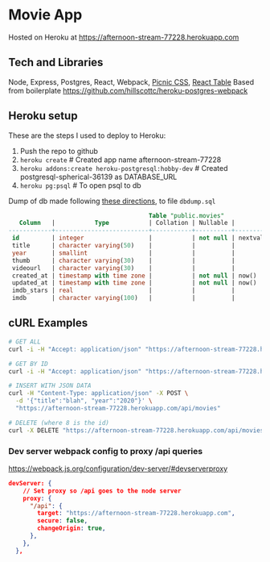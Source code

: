 # Movie App

Hosted on Heroku at <https://afternoon-stream-77228.herokuapp.com>

## Tech and Libraries

Node, Express, Postgres, React, Webpack, [Picnic CSS](https://picnicss.com/documentation), [React Table](https://react-table.tanstack.com/)
Based from boilerplate <https://github.com/hillscottc/heroku-postgres-webpack>

## Heroku setup

These are the steps I used to deploy to Heroku:

1. Push the repo to github
2. `heroku create` # Created app name afternoon-stream-77228
3. `heroku addons:create heroku-postgresql:hobby-dev` # Created postgresql-spherical-36139 as DATABASE_URL
4. `heroku pg:psql` # To open psql to db

Dump of db made following [these directions](https://stackoverflow.com/questions/22887524/how-can-i-get-a-plain-text-postgres-database-dump-on-heroku),
to file `dbdump.sql`

```sql
                                       Table "public.movies"
   Column   |           Type           | Collation | Nullable |              Default
------------+--------------------------+-----------+----------+------------------------------------
 id         | integer                  |           | not null | nextval('movies_id_seq'::regclass)
 title      | character varying(50)    |           |          |
 year       | smallint                 |           |          |
 thumb      | character varying(30)    |           |          |
 videourl   | character varying(30)    |           |          |
 created_at | timestamp with time zone |           | not null | now()
 updated_at | timestamp with time zone |           | not null | now()
 imdb_stars | real                     |           |          |
 imdb       | character varying(100)   |           |          |
```

## cURL Examples

```bash
# GET ALL
curl -i -H "Accept: application/json" "https://afternoon-stream-77228.herokuapp.com/api/movies"

# GET BY ID
curl -i -H "Accept: application/json" "https://afternoon-stream-77228.herokuapp.com/api/movies/1"

# INSERT WITH JSON DATA
curl -H "Content-Type: application/json" -X POST \
  -d '{"title":"blah", "year":"2020"}' \
  "https://afternoon-stream-77228.herokuapp.com/api/movies"

# DELETE (where 8 is the id)
curl -X DELETE "https://afternoon-stream-77228.herokuapp.com/api/movies/8"
```

### Dev server webpack config to proxy /api queries

<https://webpack.js.org/configuration/dev-server/#devserverproxy>

```json
devServer: {
    // Set proxy so /api goes to the node server
    proxy: {
      "/api": {
        target: "https://afternoon-stream-77228.herokuapp.com",
        secure: false,
        changeOrigin: true,
      },
    },
  },
```
